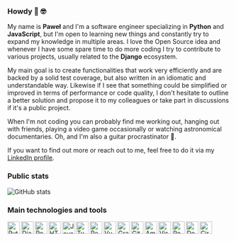 ### Howdy :wave: :nerd_face:

My name is **Paweł** and I'm a software engineer specializing in **Python** and **JavaScript**, but I'm open to learning new things and constantly try to expand my knowledge in multiple areas. I love the Open Source idea and whenever I have some spare time to do more coding I try to contribute to various projects, usually related to the **Django** ecosystem.

My main goal is to create functionalities that work very efficiently and are backed by a solid test coverage, but also written in an idiomatic and understandable way. Likewise if I see that something could be simplified or improved in terms of performance or code quality, I don't hesitate to outline a better solution and propose it to my colleagues or take part in discussions if it's a public project.

When I'm not coding you can probably find me working out, hanging out with friends, playing a video game occasionally or watching astronomical documentaries. Oh, and I'm also a guitar procrastinator :guitar:.

If you want to find out more or reach out to me, feel free to do it via my [LinkedIn profile](https://www.linkedin.com/in/pawzar/).

### Public stats
![GitHub stats](https://github-readme-stats.vercel.app/api?username=pawelzar&show_icons=True&hide_title=True&hide_border=True&icon_color=000000&count_private=True&include_all_commits=True&theme=vue)

### Main technologies and tools

<img align="left" alt="Python" width="28px" src="https://user-images.githubusercontent.com/16157837/97801093-921d3280-1c3a-11eb-93a2-435243b03231.png" />
<img align="left" alt="Django" width="28px" src="https://user-images.githubusercontent.com/16157837/97803230-fd6e0100-1c48-11eb-886e-8436721c21b1.png" />
<img align="left" alt="PostgreSQL" width="28px" src="https://user-images.githubusercontent.com/16157837/97801509-97c84780-1c3d-11eb-8f75-67bcfe4db163.png" />
<img align="left" alt="HTML5" width="28px" src="https://user-images.githubusercontent.com/16157837/97802052-2be7de00-1c41-11eb-876c-d1efe531d77c.png" />
<img align="left" alt="JavaScript" width="28px" src="https://user-images.githubusercontent.com/16157837/97801102-93e6f600-1c3a-11eb-9088-876a3addce97.png" />
<img align="left" alt="TypeScript" width="28px" src="https://user-images.githubusercontent.com/16157837/97801313-11f7cc80-1c3c-11eb-9b95-f0e1c1e97c9c.png" />
<img align="left" alt="React" width="28px" src="https://user-images.githubusercontent.com/16157837/97801100-934e5f80-1c3a-11eb-9c2a-6260a941f665.png" />
<img align="left" alt="Vue.js" width="28px" src="https://user-images.githubusercontent.com/16157837/97801277-bc232480-1c3b-11eb-979e-f1ef306e16bf.png" />
<img align="left" alt="GraphQL" width="28px" src="https://user-images.githubusercontent.com/16157837/97801094-92b5c900-1c3a-11eb-9d39-b3e1302c5a0e.png" />
<img align="left" alt="Git" width="28px" src="https://user-images.githubusercontent.com/16157837/97801095-92b5c900-1c3a-11eb-88c2-c5b57e730b4f.png" />
<img align="left" alt="Amazon Web Services" width="28px" src="https://user-images.githubusercontent.com/16157837/97801097-92b5c900-1c3a-11eb-8653-e70d35752160.png" />
<img align="left" alt="Visual Studio Code" width="28px" src="https://user-images.githubusercontent.com/16157837/97801101-93e6f600-1c3a-11eb-949e-c8339ccfa4e3.png" />
<img align="left" alt="Postman" width="28px" src="https://user-images.githubusercontent.com/16157837/97802027-f5aa5e80-1c40-11eb-94cc-684ae1f06173.png" />
<img align="left" alt="Docker" width="28px" src="https://user-images.githubusercontent.com/16157837/97801098-934e5f80-1c3a-11eb-8a82-8b30ceb27371.png" />
<img align="left" alt="CircleCI" width="28px" src="https://user-images.githubusercontent.com/16157837/97801278-be857e80-1c3b-11eb-8cef-65b31ea5712d.png" />
